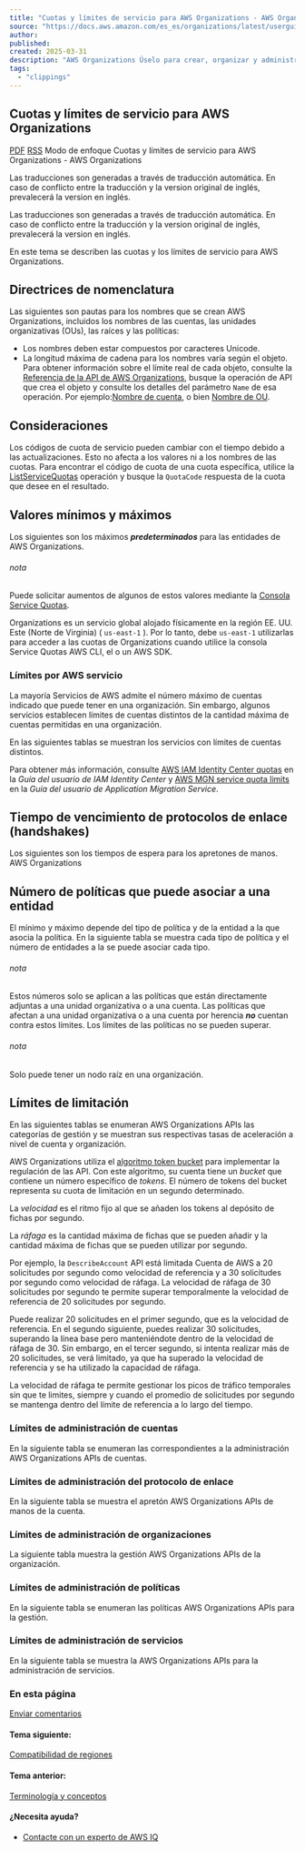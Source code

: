 ```yaml
---
title: "Cuotas y límites de servicio para AWS Organizations - AWS Organizations"
source: "https://docs.aws.amazon.com/es_es/organizations/latest/userguide/orgs_reference_limits.html"
author:
published:
created: 2025-03-31
description: "AWS Organizations Úselo para crear, organizar y administrar su Cuentas de AWS. Invite a otras cuentas a que se unan a su organización y organice sus cuentas en unidades organizativas acordes con sus modelos de negocio."
tags:
  - "clippings"
---
```

## Cuotas y límites de servicio para AWS Organizations

[PDF](https://docs.aws.amazon.com/es_es/organizations/latest/userguide/organizations-userguide.pdf#orgs_reference_limits) [RSS](https://docs.aws.amazon.com/es_es/organizations/latest/userguide/aws-organizations-release-notes.rss)  Modo de enfoque Cuotas y límites de servicio para AWS Organizations - AWS Organizations

Las traducciones son generadas a través de traducción automática. En caso de conflicto entre la traducción y la version original de inglés, prevalecerá la version en inglés.

Las traducciones son generadas a través de traducción automática. En caso de conflicto entre la traducción y la version original de inglés, prevalecerá la version en inglés.

En este tema se describen las cuotas y los límites de servicio para AWS Organizations.

## Directrices de nomenclatura

Las siguientes son pautas para los nombres que se crean AWS Organizations, incluidos los nombres de las cuentas, las unidades organizativas (OUs), las raíces y las políticas:

- Los nombres deben estar compuestos por caracteres Unicode.
- La longitud máxima de cadena para los nombres varía según el objeto. Para obtener información sobre el límite real de cada objeto, consulte la [Referencia de la API de AWS Organizations](https://docs.aws.amazon.com/organizations/latest/APIReference/), busque la operación de API que crea el objeto y consulte los detalles del parámetro `Name` de esa operación. Por ejemplo:[Nombre de cuenta](https://docs.aws.amazon.com/organizations/latest/APIReference/API_CreateAccount.html#organizations-CreateAccount-request-AccountName), o bien [Nombre de OU](https://docs.aws.amazon.com/organizations/latest/APIReference/API_CreateOrganizationalUnit.html#organizations-CreateOrganizationalUnit-request-Name).

## Consideraciones

Los códigos de cuota de servicio pueden cambiar con el tiempo debido a las actualizaciones. Esto no afecta a los valores ni a los nombres de las cuotas. Para encontrar el código de cuota de una cuota específica, utilice la [ListServiceQuotas](https://docs.aws.amazon.com/servicequotas/2019-06-24/apireference/API_ListServiceQuotas.html) operación y busque la `QuotaCode` respuesta de la cuota que desee en el resultado.

## Valores mínimos y máximos

Los siguientes son los máximos ***predeterminados*** para las entidades de AWS Organizations.

###### nota

Puede solicitar aumentos de algunos de estos valores mediante la [Consola Service Quotas](https://console.aws.amazon.com/servicequotas/home?region=us-east-1#!/services/organizations/quotas).

Organizations es un servicio global alojado físicamente en la región EE. UU. Este (Norte de Virginia) ( `us-east-1` ). Por lo tanto, debe `us-east-1` utilizarlas para acceder a las cuotas de Organizations cuando utilice la consola Service Quotas AWS CLI, el o un AWS SDK.

### Límites por AWS servicio

La mayoría Servicios de AWS admite el número máximo de cuentas indicado que puede tener en una organización. Sin embargo, algunos servicios establecen límites de cuentas distintos de la cantidad máxima de cuentas permitidas en una organización.

En las siguientes tablas se muestran los servicios con límites de cuentas distintos.

Para obtener más información, consulte [AWS IAM Identity Center quotas](https://docs.aws.amazon.com/singlesignon/latest/userguide/limits.html) en la *Guía del usuario de IAM Identity Center* y [AWS MGN service quota limits](https://docs.aws.amazon.com/mgn/latest/ug/MGN-service-limits.html) en la *Guía del usuario de Application Migration Service*.

## Tiempo de vencimiento de protocolos de enlace (handshakes)

Los siguientes son los tiempos de espera para los apretones de manos. AWS Organizations

## Número de políticas que puede asociar a una entidad

El mínimo y máximo depende del tipo de política y de la entidad a la que asocia la política. En la siguiente tabla se muestra cada tipo de política y el número de entidades a la se puede asociar cada tipo.

###### nota

Estos números solo se aplican a las políticas que están directamente adjuntas a una unidad organizativa o a una cuenta. Las políticas que afectan a una unidad organizativa o a una cuenta por herencia ***no*** cuentan contra estos límites. Los límites de las políticas no se pueden superar.

###### nota

Solo puede tener un nodo raíz en una organización.

## Límites de limitación

En las siguientes tablas se enumeran AWS Organizations APIs las categorías de gestión y se muestran sus respectivas tasas de aceleración a nivel de cuenta y organización.

AWS Organizations utiliza el [algoritmo token bucket](https://en.wikipedia.org/wiki/Token_bucket) para implementar la regulación de las API. Con este algoritmo, su cuenta tiene un *bucket* que contiene un número específico de *tokens*. El número de tokens del bucket representa su cuota de limitación en un segundo determinado.

La *velocidad* es el ritmo fijo al que se añaden los tokens al depósito de fichas por segundo.

La *ráfaga* es la cantidad máxima de fichas que se pueden añadir y la cantidad máxima de fichas que se pueden utilizar por segundo.

Por ejemplo, la `DescribeAccount` API está limitada Cuenta de AWS a 20 solicitudes por segundo como velocidad de referencia y a 30 solicitudes por segundo como velocidad de ráfaga. La velocidad de ráfaga de 30 solicitudes por segundo te permite superar temporalmente la velocidad de referencia de 20 solicitudes por segundo.

Puede realizar 20 solicitudes en el primer segundo, que es la velocidad de referencia. En el segundo siguiente, puedes realizar 30 solicitudes, superando la línea base pero manteniéndote dentro de la velocidad de ráfaga de 30. Sin embargo, en el tercer segundo, si intenta realizar más de 20 solicitudes, se verá limitado, ya que ha superado la velocidad de referencia y se ha utilizado la capacidad de ráfaga.

La velocidad de ráfaga te permite gestionar los picos de tráfico temporales sin que te limites, siempre y cuando el promedio de solicitudes por segundo se mantenga dentro del límite de referencia a lo largo del tiempo.

### Límites de administración de cuentas

En la siguiente tabla se enumeran las correspondientes a la administración AWS Organizations APIs de cuentas.

### Límites de administración del protocolo de enlace

En la siguiente tabla se muestra el apretón AWS Organizations APIs de manos de la cuenta.

### Límites de administración de organizaciones

La siguiente tabla muestra la gestión AWS Organizations APIs de la organización.

### Límites de administración de políticas

En la siguiente tabla se enumeran las políticas AWS Organizations APIs para la gestión.

### Límites de administración de servicios

En la siguiente tabla se muestra la AWS Organizations APIs para la administración de servicios.

### En esta página

[Enviar comentarios](https://docs.aws.amazon.com/forms/aws-doc-feedback?hidden_service_name=Organizations&topic_url=https://docs.aws.amazon.com/es_es/organizations/latest/userguide/orgs_reference_limits.html)

#### Tema siguiente:

[Compatibilidad de regiones](https://docs.aws.amazon.com/es_es/organizations/latest/userguide/region-support.html)

#### Tema anterior:

[Terminología y conceptos](https://docs.aws.amazon.com/es_es/organizations/latest/userguide/orgs_getting-started_concepts.html)

#### ¿Necesita ayuda?

- [Contacte con un experto de AWS IQ](https://iq.aws.amazon.com/get-started/?utm=docs&service=AWS%20Organizations)